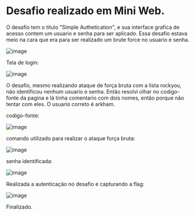 
# Desafio realizado em Mini Web.

O desafio tem o titulo "Simple Authetication", e sua interface grafica de acesso contem um usuario e senha para ser aplicado. Essa desafio estava meio na cara que era para ser realizado um brute force no usuario e senha. 

![image](https://user-images.githubusercontent.com/26422836/210691759-6615def2-1170-4c7f-acc1-5229a6cf4187.png)

Tela de login:

![image](https://user-images.githubusercontent.com/26422836/210691788-c47f39e1-9ea6-4eb2-bfa7-a363cf7cf8f8.png)

O desafio, mesmo realizando ataque de força bruta com a lista rockyou, não identificou nenhum usuario e senha. Então resolvi olhar no codigo-fonte da pagina e lá tinha comentario com dois nomes, então porque não tentar com eles. O usuario correto é arkham.

codigo-fonte:

![image](https://user-images.githubusercontent.com/26422836/210691984-03cd24f5-b20c-4e49-9a39-4e2381b7d335.png)

comando utilizado para realizar o ataque força bruta:

![image](https://user-images.githubusercontent.com/26422836/210692657-56672075-d8d3-4445-8915-d50e88a49df5.png)

senha identificada:

![image](https://user-images.githubusercontent.com/26422836/210692154-caeb596a-f3c5-4ccf-b0d2-61b3679eeb40.png)

Realizada a autenticação no desafio e capturando a flag:

![image](https://user-images.githubusercontent.com/26422836/210692202-19e574f5-d201-414f-8a80-c1c5ad734866.png)


Finalizado.
